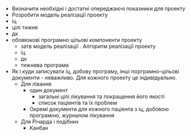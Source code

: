 - Визначити необхідні і достатні опереджаючі показники для проекту
- Розробити модель реалізації проекту 
- іц 
- цілі тижня 
- дк 
- обовязкові програмно цільові  компоненти проекту
	- затв модель реалізації . Алгоритм реалізації проекту 
	- іц 
	- дк 
	- тижнева програма 
- Як і куди записувати іц, добову програму, інші порграмно-цільові документи - неважливо. Для кожного проекту це індивідуально.
	- Для лівання
		- один документ
			- загальні цілі лікування та покращення його якості
			- список паціентів та їх проблем
		- Окремі документи для кожного паціента з іц, добовою програмою, журналом лікування
	- Для Річарда і подібних
		- Канбан